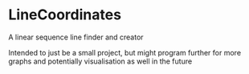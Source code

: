 # LineCoordinates
 A linear sequence line finder and creator
 
 Intended to just be a small project, but might program further for more graphs and potentially visualisation as well in the future
